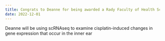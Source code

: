```yaml
---
title: Congrats to Deanne for being awarded a Rady Faculty of Health Sciences Graduate Studentship!
date: 2022-12-01
---
```


Deanne will be using scRNAseq to examine cisplatin-induced changes in gene expression that occur in the inner ear

<!--more-->

